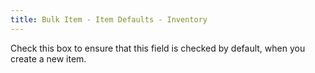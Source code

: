 ```yaml
---
title: Bulk Item - Item Defaults - Inventory
---
```



Check this box to ensure that this field is checked by default, when  you create a new item.
